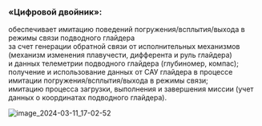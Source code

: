 ### «Цифровой двойник»:
обеспечивает имитацию поведений погружения/всплытия/выхода в режимы связи подводного глайдера  
за счет генерации обратной связи от исполнительных механизмов  
(механизм изменения плавучести, дифферента и руль глайдера)  
и данных телеметрии подводного глайдера (глубиномер, компас);  
получение и использование данных от САУ глайдера в процессе имитации погружения/всплытия/выхода в режимы связи;  
имитацию процесса загрузки, выполнения и завершения миссии (учет данных о координатах подводного глайдера).

![image_2024-03-11_17-02-52](https://github.com/Vsev0l0dZ/DigitalTwin/assets/98832327/d34d3b0f-7316-42ff-8f46-53196e96a307)

